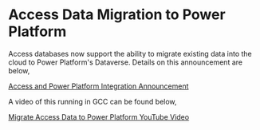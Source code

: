 # Access Data Migration to Power Platform
Access databases now support the ability to migrate existing data into the cloud to Power Platform's Dataverse.  Details on this announcement are below,

[Access and Power Platform Integration Announcement](https://powerapps.microsoft.com/en-us/blog/announcing-power-apps-microsoft-access-security-mobility-new-experiences/)

A video of this running in GCC can be found below,

[Migrate Access Data to Power Platform YouTube Video](https://youtu.be/11B99ynVwZ4)